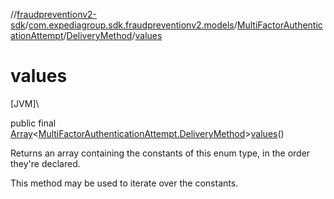 //[fraudpreventionv2-sdk](../../../../index.md)/[com.expediagroup.sdk.fraudpreventionv2.models](../../index.md)/[MultiFactorAuthenticationAttempt](../index.md)/[DeliveryMethod](index.md)/[values](values.md)

# values

[JVM]\

public final [Array](https://kotlinlang.org/api/latest/jvm/stdlib/kotlin/-array/index.html)&lt;[MultiFactorAuthenticationAttempt.DeliveryMethod](index.md)&gt;[values](values.md)()

Returns an array containing the constants of this enum type, in the order they're declared.

This method may be used to iterate over the constants.
